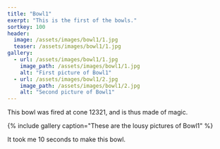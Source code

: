 ```yaml
---
title: "Bowl1"
exerpt: "This is the first of the bowls."
sortkey: 100
header:
  image: /assets/images/bowl1/1.jpg
  teaser: /assets/images/bowl1/1.jpg
gallery:
  - url: /assets/images/bowl1/1.jpg
    image_path: /assets/images/bowl1/1.jpg
    alt: "First picture of Bowl1"
  - url: /assets/images/bowl1/2.jpg
    image_path: /assets/images/bowl1/2.jpg
    alt: "Second picture of Bowl1"
---
```


This bowl was fired at cone 12321, and is thus made of magic.

{% include gallery caption="These are the lousy pictures of Bowl1" %}

It took me 10 seconds to make this bowl.